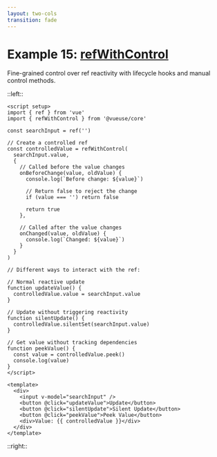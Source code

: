 ```yaml
---
layout: two-cols
transition: fade
---
```


# Example 15: [refWithControl](https://vueuse.org/shared/refWithControl/)

Fine-grained control over ref reactivity with lifecycle hooks and manual control methods.

::left::

```vue
<script setup>
import { ref } from 'vue'
import { refWithControl } from '@vueuse/core'

const searchInput = ref('')

// Create a controlled ref
const controlledValue = refWithControl(
  searchInput.value,
  {
    // Called before the value changes
    onBeforeChange(value, oldValue) {
      console.log(`Before change: ${value}`)

      // Return false to reject the change
      if (value === '') return false

      return true
    },

    // Called after the value changes
    onChanged(value, oldValue) {
      console.log(`Changed: ${value}`)
    }
  }
)

// Different ways to interact with the ref:

// Normal reactive update
function updateValue() {
  controlledValue.value = searchInput.value
}

// Update without triggering reactivity
function silentUpdate() {
  controlledValue.silentSet(searchInput.value)
}

// Get value without tracking dependencies
function peekValue() {
  const value = controlledValue.peek()
  console.log(value)
}
</script>

<template>
  <div>
    <input v-model="searchInput" />
    <button @click="updateValue">Update</button>
    <button @click="silentUpdate">Silent Update</button>
    <button @click="peekValue">Peek Value</button>
    <div>Value: {{ controlledValue }}</div>
  </div>
</template>
```

::right::

<RefWithControlDemo />

<style scoped>
.slidev-code-wrapper pre {
  height: calc(100vh - 430px);
}
</style>

<!--
PRESENTER NOTES:
- refWithControl provides fine-grained control over ref reactivity
- Key features:
  - Lifecycle hooks (onBeforeChange, onChanged)
  - Validation control (return false to reject changes)
  - Manual reactivity control
  - Non-tracking access

- Available methods:
  - .value - Normal reactive get/set
  - .get() - Get value with tracking
  - .set() - Set value with triggering
  - .peek() - Get value without tracking
  - .silentSet() - Update without triggering reactivity
  - .untrackedGet() - Get without dependency tracking

- Common use cases:
  - Form validation
  - Optimizing performance
  - Controlled updates
  - Preventing unnecessary re-renders
  - Custom reactivity behavior

- Advanced features:
  - Validation logic
  - Custom update control
  - Dependency tracking control
  - Reactivity optimization
-->
